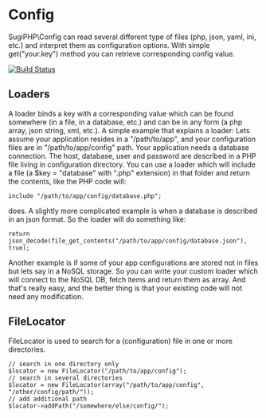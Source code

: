 Config
======

SugiPHP\Config can read several different type of files (php, json, yaml, ini, etc.) and interpret them as
configuration options. With simple get("your.key") method you can retrieve corresponding config value.

[![Build Status](https://travis-ci.org/SugiPHP/Config.png)](https://travis-ci.org/SugiPHP/Config)

Loaders
-------

A loader binds a key with a corresponding value which can be found somewhere (in a file, in a database, etc.)
and can be in any form (a php array, json string, xml, etc.).
A simple example that explains a loader:
Lets assume your application resides in a "/path/to/app", and your configuration files are in "/path/to/app/config"
path. Your application needs a database connection. The host, database, user and password are described in a PHP file
living in configuration directory. You can use a loader which will include a file (a $key = "database" with ".php" extension)
in that folder and return the contents, like the PHP code will:
```
include "/path/to/app/config/database.php";
```
does. A slightly more complicated example is when a database is described in an json format. So the loader will do something
like:
```
return json_decode(file_get_contents("/path/to/app/config/database.json"), true);
```
Another example is if some of your app configurations are stored not in files but lets say in a NoSQL storage. So you can
write your custom loader which will connect to the NoSQL DB, fetch items and return them as array. And that's really easy,
and the better thing is that your existing code will not need any modification.

FileLocator
-----------

FileLocator is used to search for a (configuration) file in one or more directories.

```
// search in one directory only
$locator = new FileLocator("/path/to/app/config");
// search in several directories
$locator = new FileLocator(array("/path/to/app/config", "/other/config/path/"));
// add additional path
$locator->addPath("/somewhere/else/config/");
```


